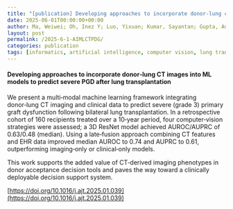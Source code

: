 ```yaml
---
title: "[publication] Developing approaches to incorporate donor‑lung computed tomography images into machine learning models to predict severe primary graft dysfunction after lung transplantation."
date: 2025-06-01T00:00:00+00:00
author: Ma, Weiwei; Oh, Inez Y; Luo, Yixuan; Kumar, Sayantan; Gupta, Aditi; Lai, Albert M.; Puri, Varun; Kreisel, Daniel; Gelman, Andrew E.; Nava, Ruben; Witt, Chad A.; Byers, Derek E.; Halverson, Laura; Vazquez‑Guillamet, Rodrigo; Payne, Philip R.O.; Sotiras, Aristeidis; Lu, Hao; Niazi, Khalid; Gurcan, Metin N.; Hachem, Ramsey R.; Michelson, Andrew P.
layout: post
permalink: /2025-6-1‑AIMLCTPDG/
categories: publication
tags: [informatics, artificial intelligence, computer vision, lung transplantation, primary graft dysfunction]
---
```


#### Developing approaches to incorporate donor‑lung CT images into ML models to predict severe PGD after lung transplantation <br>

We present a multi‑modal machine learning framework integrating donor‑lung CT imaging and clinical data to predict severe (grade 3) primary graft dysfunction following bilateral lung transplantation. In a retrospective cohort of 160 recipients treated over a 10‑year period, four computer‑vision strategies were assessed; a 3D ResNet model achieved AUROC/AUPRC of 0.63/0.48 (median). Using a late‑fusion approach combining CT features and EHR data improved median AUROC to 0.74 and AUPRC to 0.61, outperforming imaging‑only or clinical‑only models.

This work supports the added value of CT‑derived imaging phenotypes in donor acceptance decision tools and paves the way toward a clinically deployable decision support system.

[https://doi.org/10.1016/j.ajt.2025.01.039](https://doi.org/10.1016/j.ajt.2025.01.039)
